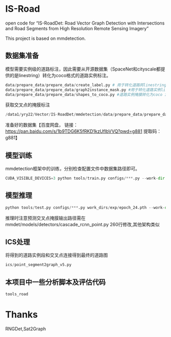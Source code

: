 # IS-Road
open code for “IS-RoadDet: Road Vector Graph Detection with Intersections and Road Segments from High Resolution Remote Sensing Imagery”

This project is based on mmdetection.
## 数据集准备
模型需要实例级的道路标注，因此需要从开源数据集（SpaceNet和cityscale都提供的是linestring）转化为coco格式的道路实例标注。
```python
data/prepare_data/prepare_data/create_label.py # 用于转化道路网linestring为道路实例linstring
data/prepare_data/prepare_data/graph2instance_mask.py #用于转化道路实例linestring为道路instance掩膜
data/prepare_data/prepare_data/shapes_to_coco.py #道路实例掩膜转化为coco instance格式
```
获取交叉点的掩膜标注
```python
/data1/yry22/Vector/IS-RoadDet/mmdetection/data/prepare_data/prepare_data/pointmask_maker.py
```
准备好的数据集【百度网盘，
链接：https://pan.baidu.com/s/1b9TDG6K5fRKD1kzUfIbVVQ?pwd=g881 
提取码：g881】

## 模型训练
mmdetection框架中的训练，分别检查配置文件中数据集路径即可。
```python
CUDA_VISIBLE_DEVICES=3 python tools/train.py configs/***.py --work-dir ./work_dirs/exp/
```
## 模型推理
```python
python tools/test.py configs/***.py work_dirs/exp/epoch_24.pth --work-dir work_dirs/exp --show --show-dir test_out/
```
推理时注意预测交叉点掩膜输出路径需在 mmdet/models/detectors/cascade_rcnn_point.py 260行修改,其他架构类似

## ICS处理
将得到的道路实例段和交叉点连接得到最终的道路图
```python
ics/point_segment2graph_v5.py
```

## 本项目中一些分析脚本及评估代码
```python
tools_road
```
# Thanks
RNGDet,Sat2Graph
